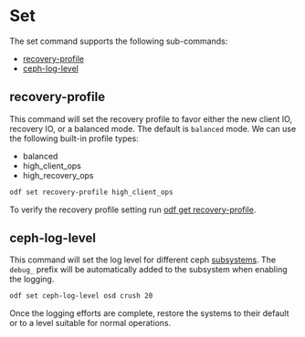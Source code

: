 # Set

The set command supports the following sub-commands:

* [recovery-profile](#recovery-profile)
* [ceph-log-level](#ceph-log-level)

## recovery-profile

This command will set the recovery profile to favor either the new client IO, recovery IO, or a balanced mode. The default is `balanced` mode.
We can use the following built-in profile types:

* balanced
* high_client_ops
* high_recovery_ops

```bash
odf set recovery-profile high_client_ops
```

To verify the recovery profile setting run [odf get recovery-profile](get.md#recovery-profile).

## ceph-log-level

This command will set the log level for different ceph [subsystems](https://docs.ceph.com/en/latest/rados/troubleshooting/log-and-debug/#ceph-subsystems).
The `debug_` prefix will be automatically added to the subsystem when enabling the logging.

``` bash
odf set ceph-log-level osd crush 20
```

Once the logging efforts are complete, restore the systems to their default or to a level suitable for normal operations.
